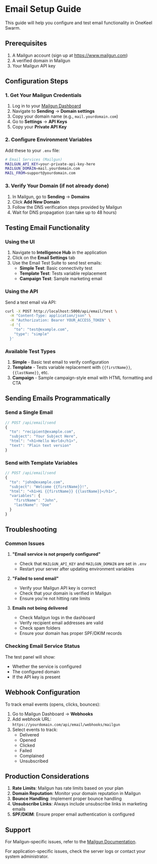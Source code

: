 # Email Setup Guide

This guide will help you configure and test email functionality in OneKeel Swarm.

## Prerequisites

1. A Mailgun account (sign up at https://www.mailgun.com)
2. A verified domain in Mailgun
3. Your Mailgun API key

## Configuration Steps

### 1. Get Your Mailgun Credentials

1. Log in to your [Mailgun Dashboard](https://app.mailgun.com/app/dashboard)
2. Navigate to **Sending** → **Domain settings**
3. Copy your domain name (e.g., `mail.yourdomain.com`)
4. Go to **Settings** → **API Keys**
5. Copy your **Private API Key**

### 2. Configure Environment Variables

Add these to your `.env` file:

```bash
# Email Services (Mailgun)
MAILGUN_API_KEY=your-private-api-key-here
MAILGUN_DOMAIN=mail.yourdomain.com
MAIL_FROM=support@yourdomain.com
```

### 3. Verify Your Domain (if not already done)

1. In Mailgun, go to **Sending** → **Domains**
2. Click **Add New Domain**
3. Follow the DNS verification steps provided by Mailgun
4. Wait for DNS propagation (can take up to 48 hours)

## Testing Email Functionality

### Using the UI

1. Navigate to **Intelligence Hub** in the application
2. Click on the **Email Settings** tab
3. Use the Email Test Suite to send test emails:
   - **Simple Test**: Basic connectivity test
   - **Template Test**: Tests variable replacement
   - **Campaign Test**: Sample marketing email

### Using the API

Send a test email via API:

```bash
curl -X POST http://localhost:5000/api/email/test \
  -H "Content-Type: application/json" \
  -H "Authorization: Bearer YOUR_ACCESS_TOKEN" \
  -d '{
    "to": "test@example.com",
    "type": "simple"
  }'
```

### Available Test Types

1. **Simple** - Basic test email to verify configuration
2. **Template** - Tests variable replacement with `{{firstName}}`, `{{lastName}}`, etc.
3. **Campaign** - Sample campaign-style email with HTML formatting and CTA

## Sending Emails Programmatically

### Send a Single Email

```javascript
// POST /api/email/send
{
  "to": "recipient@example.com",
  "subject": "Your Subject Here",
  "html": "<h1>Hello World</h1>",
  "text": "Plain text version"
}
```

### Send with Template Variables

```javascript
// POST /api/email/send
{
  "to": "john@example.com",
  "subject": "Welcome {{firstName}}!",
  "html": "<h1>Hi {{firstName}} {{lastName}}</h1>",
  "variables": {
    "firstName": "John",
    "lastName": "Doe"
  }
}
```

## Troubleshooting

### Common Issues

1. **"Email service is not properly configured"**
   - Check that `MAILGUN_API_KEY` and `MAILGUN_DOMAIN` are set in `.env`
   - Restart your server after updating environment variables

2. **"Failed to send email"**
   - Verify your Mailgun API key is correct
   - Check that your domain is verified in Mailgun
   - Ensure you're not hitting rate limits

3. **Emails not being delivered**
   - Check Mailgun logs in the dashboard
   - Verify recipient email addresses are valid
   - Check spam folders
   - Ensure your domain has proper SPF/DKIM records

### Checking Email Service Status

The test panel will show:

- Whether the service is configured
- The configured domain
- If the API key is present

## Webhook Configuration

To track email events (opens, clicks, bounces):

1. Go to Mailgun Dashboard → **Webhooks**
2. Add webhook URL: `https://yourdomain.com/api/email/webhooks/mailgun`
3. Select events to track:
   - Delivered
   - Opened
   - Clicked
   - Failed
   - Complained
   - Unsubscribed

## Production Considerations

1. **Rate Limits**: Mailgun has rate limits based on your plan
2. **Domain Reputation**: Monitor your domain reputation in Mailgun
3. **Bounce Handling**: Implement proper bounce handling
4. **Unsubscribe Links**: Always include unsubscribe links in marketing emails
5. **SPF/DKIM**: Ensure proper email authentication is configured

## Support

For Mailgun-specific issues, refer to the [Mailgun Documentation](https://documentation.mailgun.com/).

For application-specific issues, check the server logs or contact your system administrator.
